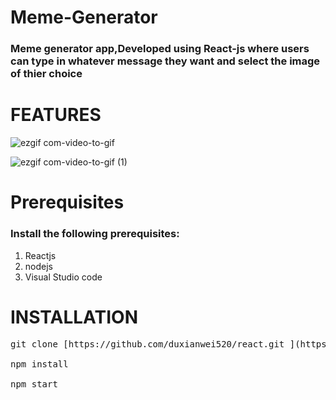 <h1>Meme-Generator</h1>

<h3>Meme generator app,Developed using React-js where users can type in whatever message they want and select the image of thier choice</h3>

<h1>FEATURES</h1>

![ezgif com-video-to-gif](https://github.com/sahilmantri/Meme-Generator/assets/87997025/6beb09de-68dd-4896-a362-e41e72f1e7c4)



![ezgif com-video-to-gif (1)](https://github.com/sahilmantri/Meme-Generator/assets/87997025/308a28b0-491c-4427-88e2-6409b2085ecf)

<h1>Prerequisites</h1>

<h3>Install the following prerequisites:</h3>
<ol>
<li>Reactjs</li>
  <li>nodejs</li>
  <li>Visual Studio code</li>
</ol>

<h1>INSTALLATION</h1>

<pre>
git clone [https://github.com/duxianwei520/react.git ](https://github.com/sahilmantri/Meme-Generator) 

npm install 

npm start 
</pre>
